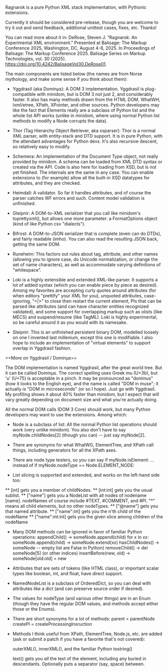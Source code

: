 Ragnarok is a pure Python XML stack implementation, with Pythonic extensions.

Currently it should be considered pre-release, though you are welcome to try it
out and send feedback, additional unittest cases, fixes, etc. Thanks!

You can read more about it in: DeRose, Steven J. “Ragnarok: An Experimental
XML environment.” Presented at Balisage: The Markup Conference 2025,
Washington, DC, August 4-8, 2025. In Proceedings of Balisage: The
Markup Conference 2025. Balisage Series on Markup Technologies, vol. 30 (2025). https://doi.org/10.4242/BalisageVol30.DeRose01.

The main components are listed below (the names are from Norse mythology, and
make some sense if you think about them):

* Yggdrasil (aka Dominµs): A DOM 3 implementation. Yggdrasil is plug-compatible with
minidom, but is DOM 3 not just 2, and considerably faster. It also has many
methods drawn from the HTML DOM, WhatWH, lxml/etree, XPath, XPointer,
and other sources. Python developers may like the fact that Elements really are
a subclass of Python list and the whole list API works (unlike in minidom, where
using normal Python list methods to modify a Node corrupts the data).

* Thor (Tag Hierarchy Object Retriever, aka xsparser):
Thor is a normal XML parser, with entity-stack and DTD support.
It is in pure Python, with the attendant advantages for Python devs.
It's also recursive descent, so relatively easy to modify.

* Schemera: An implementation of the Document Type object, not really provided
by minidom. A schema can be loaded from XML DTD syntax or created via the API.
Code is also here for loading from XSD, but is not yet finished. The internals
are the same in any case. You can enable
extensions to (for example) allow all the built-in XSD datatypes for attributes,
and they are checked.

* Heimdall: A validator. So far it handles attributes, and of course the parser
catches WF errors and such. Content model validation is unfinished.

* Gleipnir: A DOM-to-XML serializer that you call like minidom's toprettyxml(), but
allows one more parameter: a FormatOptions object (kind of like Python csv "dialects").

* Bifrost: A DOM-to-JSON serializer that is complete (even can do DTDs), and
fairly readable (imho). You can also read the resulting JSON back, getting
the same DOM.

* Runeheim: This factors out rules about tag, attribute, and other names (allowing
you to ignore case, do Unicode normalization, or change the set of name characters),
as well as accommodate varying definitions of "whitespace".

* Loki is a highly extensible and extended XML-like parser. It supports a lot
of added syntax (which you can enable piece by piece as desired). Among my favorites
are accepting curly quotes around attributes (for when editors "prettify" your
XML for you), unquoted attributes, case-ignoring, "<|>" to close then restart
the current element, PIs that can be parsed like
attributes (and can have character entities recognized validated),
and some support for overlapping markup such as olists
(like MECS) and suspend/resume (like TagML). Loki is highly experimental,
so be careful around it as you would with its namesake.

* Sleipnir: This is an unfinished persistent binary DOM, modelled loosely on
one I invented last millenium, except this one is modifiable. I also hope to
include an implementation of "virtual elements" to support overlap in Yggdrasil
fashion.


==More on Yggdrasil / Dominµs==

The DOM implementation is named Yggdrasil, after the great world tree.
But it can be called Dominµs.
The correct spelling uses Greek mu (U+3b), but 'u' (U+75) is acceptable in a pinch.
It may be pronounced as "dominus" (how it looks to the English eye),
and the name is called "DOM in muse"; it actually *is* "DOM in microseconds"
(or so I hope).
Just go with Yggdrasil.
My profiling shows it about 40% faster than minidom, but I expect that will
vary greatly depending on document size and what you're actually doing.

All the normal DOM calls (DOM 3 Core) should work, but many Python developers
may want to use the extensions. Among which:

* Node is a subclass of list: All the normal Python list operations should
work (very unlike minidom). You also don't have to say myNode.childNodes[2] (though
you can) -- just say myNode[2].

* There are synonyms for what WhatWG, ElementTree, and XPath call things,
including generators for all the XPath axes.

* There are node type testers, so you can say
    if myNode.isElement: ...
  instead of
    if myNode.nodeType == Node.ELEMENT_NODE:

* List slicing is supported and extended, and works on the left-hand side too:

** [int] gets you a member of childNodes.
** [int:int] gets you the usual sublist.
** ["name"] gets you a NodeList with all nodes of nodename [name].
nodeNames of course include #TEXT, #COMMENT, and #PI.
"*" means all child elements, but no other nodeTypes.
** ["@name"] gets you that named attribute.
** ["name":int] gets you the n'th child of the nodeName
** ["name":int:int] gets you the given slice among children of the nodeName

* Many DOM methods can be ignored in favor of familiar Python operations:
    appendChild() -> someNode.append(child)
    for x in xx: someNode.append(child)  -> someNode.extend(xx)
    hasChildNodes() -> someNode -- empty list are False in Python)
    removeChild() -> del someNode[5] (or other indices)
    insertBefore(new, old) -> someNode[old:old] = new

* Attributes that are sets of tokens (like HTML class), or important scalar
types like boolean, int, and float, have direct support.

* NamedNodeList is a subclass of OrderedDict, so you can deal with
  attributes like a dict (and can preserve source order if desired).

* The values for nodeType (and various other things) are in an Enum
(though they have the regular DOM values, and methods accept either those or the Enums).

* There are short synonyms for a lot of methods:
    parent = parentNode
    createPI = createProcessingInsruction

* Methods I think useful from XPath, ElementTree, Node.js, etc. are added
(ask or submit a patch if you have a favorite that's not covered):

  outerXML(), innerXML(), and the familiar Python tostring()

  text() gets you *all* the text of the element, including any buried in
descendants. Optionally puts a separator (say, space) between.


